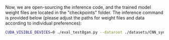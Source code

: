 Now, we are open-sourcing the inference code, and the trained model weight files are located in the "checkpoints" folder. The inference command is provided below (please adjust the paths for weight files and data according to individual preferences):
```bash
CUDA_VISIBLE_DEVICES=0 ./eval_test8gan.py --dataroot ./datasets/CNN_synth_testset --pth_dataroot ./checkpoints/xxx.pth
```
